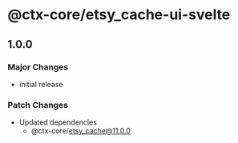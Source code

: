 # @ctx-core/etsy_cache-ui-svelte

## 1.0.0
### Major Changes

- initial release

### Patch Changes

- Updated dependencies
  - @ctx-core/etsy_cache@11.0.0
